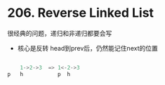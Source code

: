 # 206. Reverse Linked List

很经典的问题，递归和非递归都要会写

- 核心是反转 head到prev后，仍然能记住next的位置

```cpp  

    1->2->3  => 1<-2->3
p   h           p  h

```
